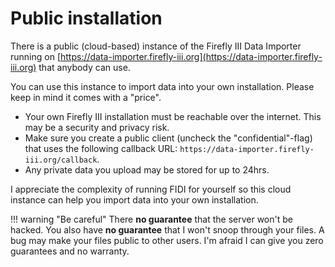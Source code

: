 # Public installation

There is a public (cloud-based) instance of the Firefly III Data Importer running on [https://data-importer.firefly-iii.org](https://data-importer.firefly-iii.org) that anybody can use.

You can use this instance to import data into your own installation. Please keep in mind it comes with a "price".

- Your own Firefly III installation must be reachable over the internet. This may be a security and privacy risk.
- Make sure you create a public client (uncheck the "confidential"-flag) that uses the following callback URL: `https://data-importer.firefly-iii.org/callback`.
- Any private data you upload may be stored for up to 24hrs.

I appreciate the complexity of running FIDI for yourself so this cloud instance can help you import data into your own installation.

!!! warning "Be careful"
    There **no guarantee** that the server won't be hacked. You also have **no guarantee** that I won't snoop through your files. A bug may make your files public to other users. I'm afraid I can give you zero guarantees and no warranty.
